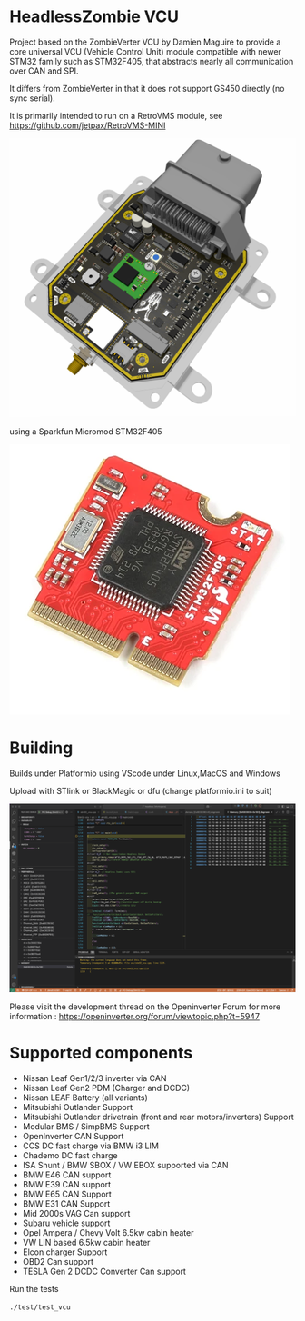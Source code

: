 # HeadlessZombie VCU

Project based on the ZombieVerter VCU by Damien Maguire to provide a core universal VCU (Vehicle Control Unit) module compatible with newer STM32 family such as STM32F405, that abstracts nearly all communication over CAN and SPI.

It differs from ZombieVerter in that it does not support GS450 directly (no sync serial).

It is primarily intended to run on a RetroVMS module, see https://github.com/jetpax/RetroVMS-MINI


![retroVMS MINI](images/retroVMS-MINI.png?raw=true)

using a Sparkfun Micromod STM32F405

![SparkFunSTM32F405](/images/stm32f405.png)


# Building
Builds under Platformio using VScode under Linux,MacOS and Windows

Upload with STlink or BlackMagic or dfu (change platformio.ini to suit)


![Debugger](/images/debugger.png)


Please visit the development thread on the Openinverter Forum for more information : https://openinverter.org/forum/viewtopic.php?t=5947



# Supported components

- Nissan Leaf Gen1/2/3 inverter via CAN
- Nissan Leaf Gen2 PDM (Charger and DCDC)
- Nissan LEAF Battery (all variants)
- Mitsubishi Outlander Support
- Mitsubishi Outlander drivetrain (front and rear motors/inverters) Support
- Modular BMS / SimpBMS Support
- OpenInverter CAN Support
- CCS DC fast charge via BMW i3 LIM
- Chademo DC fast charge
- ISA Shunt / BMW SBOX / VW EBOX supported via CAN
- BMW E46 CAN support
- BMW E39 CAN support
- BMW E65 CAN Support
- BMW E31 CAN Support
- Mid 2000s VAG Can support
- Subaru vehicle support
- Opel Ampera / Chevy Volt 6.5kw cabin heater
- VW LIN based 6.5kw cabin heater
- Elcon charger Support
- OBD2 Can support
- TESLA Gen 2 DCDC Converter Can support



Run the tests

`./test/test_vcu`


